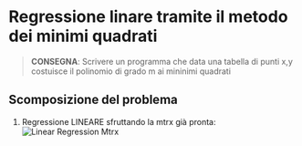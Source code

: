 # Regressione linare tramite il metodo dei minimi quadrati

> **CONSEGNA**: Scrivere un programma che data una tabella di punti x,y costuisce il polinomio di grado m ai mininimi quadrati 

## Scomposizione del problema
1. Regressione LINEARE sfruttando la mtrx già pronta: 
![Linear Regression Mtrx](https://drive.google.com/drive/folders/1P9mz9FGIgBofS4W0OptLD541UunPW7Gk?usp=sharing)